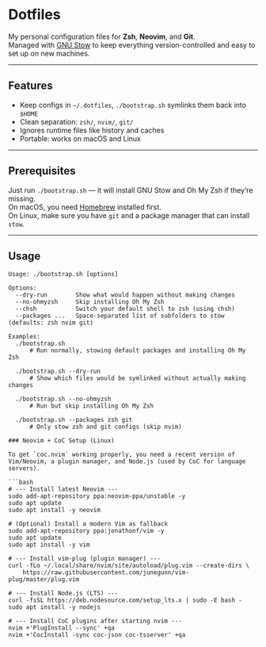 # Dotfiles

My personal configuration files for **Zsh**, **Neovim**, and **Git**.  
Managed with [GNU Stow](https://www.gnu.org/software/stow/) to keep everything version-controlled and easy to set up on new machines.

---

## Features

- Keep configs in `~/.dotfiles`, `./bootstrap.sh` symlinks them back into `$HOME`
- Clean separation: `zsh/`, `nvim/`, `git/`
- Ignores runtime files like history and caches
- Portable: works on macOS and Linux

---

## Prerequisites

Just run `./bootstrap.sh` — it will install GNU Stow and Oh My Zsh if they’re missing.  
On macOS, you need [Homebrew](https://brew.sh/) installed first.  
On Linux, make sure you have `git` and a package manager that can install `stow`.

---

## Usage

```text
Usage: ./bootstrap.sh [options]

Options:
  --dry-run        Show what would happen without making changes
  --no-ohmyzsh     Skip installing Oh My Zsh
  --chsh           Switch your default shell to zsh (using chsh)
  --packages ...   Space-separated list of subfolders to stow (defaults: zsh nvim git)

Examples:
  ./bootstrap.sh
      # Run normally, stowing default packages and installing Oh My Zsh

  ./bootstrap.sh --dry-run
      # Show which files would be symlinked without actually making changes

  ./bootstrap.sh --no-ohmyzsh
      # Run but skip installing Oh My Zsh

  ./bootstrap.sh --packages zsh git
      # Only stow zsh and git configs (skip nvim)

### Neovim + CoC Setup (Linux)

To get `coc.nvim` working properly, you need a recent version of Vim/Neovim, a plugin manager, and Node.js (used by CoC for language servers).

```bash
# --- Install latest Neovim ---
sudo add-apt-repository ppa:neovim-ppa/unstable -y
sudo apt update
sudo apt install -y neovim

# (Optional) Install a modern Vim as fallback
sudo add-apt-repository ppa:jonathonf/vim -y
sudo apt update
sudo apt install -y vim

# --- Install vim-plug (plugin manager) ---
curl -fLo ~/.local/share/nvim/site/autoload/plug.vim --create-dirs \
    https://raw.githubusercontent.com/junegunn/vim-plug/master/plug.vim

# --- Install Node.js (LTS) ---
curl -fsSL https://deb.nodesource.com/setup_lts.x | sudo -E bash -
sudo apt install -y nodejs

# --- Install CoC plugins after starting nvim ---
nvim +'PlugInstall --sync' +qa
nvim +'CocInstall -sync coc-json coc-tsserver' +qa
